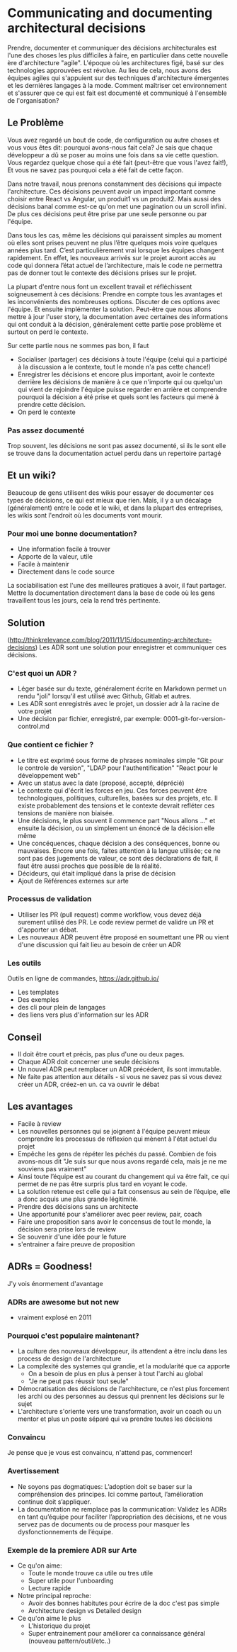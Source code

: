 # Communicating and documenting architectural decisions

Prendre, documenter et communiquer des décisions architecturales est l'une des choses les plus difficiles à faire, en particulier dans cette nouvelle ère d'architecture "agile". L'époque où les architectures figé, basé sur des technologies approuvées est révolue. Au lieu de cela, nous avons des équipes agiles qui s'appuient sur des techniques d'architecture émergentes et les dernières langages à la mode. Comment maîtriser cet environnement et s'assurer que ce qui est fait est documenté et communiqué à l'ensemble de l'organisation?

## Le Problème

Vous avez regardé un bout de code, de configuration ou autre choses et vous vous êtes dit: pourquoi avons-nous fait cela? Je sais que chaque développeur a dû se poser au moins une fois dans sa vie cette question. Vous regardez quelque chose qui a été fait (peut-être que vous l'avez fait!), Et vous ne savez pas pourquoi cela a été fait de cette façon.

Dans notre travail, nous prenons constamment des décisions qui impacte l'architecture. Ces décisions peuvent avoir un impact important comme choisir entre React vs Angular, un produit1 vs un produit2. Mais aussi des décisions banal comme est-ce qu'on met une pagination ou un scroll infini. De plus ces décisions peut être prise par une seule personne ou par l'équipe.

Dans tous les cas, même les décisions qui paraissent simples au moment où elles sont prises peuvent ne plus l’être quelques mois voire quelques années plus tard. C’est particulièrement vrai lorsque les équipes changent rapidement. En effet, les nouveaux arrivés sur le projet auront accès au code qui donnera l’état actuel de l’architecture, mais le code ne permettra pas de donner tout le contexte des décisions prises sur le projet.

La plupart d'entre nous font un excellent travail et réfléchissent soigneusement à ces décisions: Prendre en compte tous les avantages et les inconvénients des nombreuses options. Discuter de ces options avec l'équipe. Et ensuite implémenter la solution. Peut-être que nous allons mettre à jour l'user story, la documentation avec certaines des informations qui ont conduit à la décision, généralement cette partie pose problème et surtout on perd le contexte.

Sur cette partie nous ne sommes pas bon, il faut

-   Socialiser (partager) ces décisions à toute l'équipe (celui qui a participé à la discussion a le contexte, tout le monde n'a pas cette chance!)
-   Enregistrer les décisions et encore plus important, avoir le contexte derrière les décisions de manière à ce que n'importe qui ou quelqu'un qui vient de rejoindre l'équipe puisse regarder en arrière et comprendre pourquoi la décision a été prise et quels sont les facteurs qui mené à prendre cette décision.
-   On perd le contexte

### Pas assez documenté

Trop souvent, les décisions ne sont pas assez documenté, si ils le sont elle se trouve dans la documentation actuel perdu dans un repertoire partagé

## Et un wiki?

Beaucoup de gens utilisent des wikis pour essayer de documenter ces types de décisions, ce qui est mieux que rien. Mais, il y a un décalage (généralement) entre le code et le wiki, et dans la plupart des entreprises, les wikis sont l'endroit où les documents vont mourir.

### Pour moi une bonne documentation?

-   Une information facile à trouver
-   Apporte de la valeur, utile
-   Facile à maintenir
-   Directement dans le code source

La sociabilisation est l'une des meilleures pratiques à avoir, il faut partager. Mettre la documentation directement dans la base de code où les gens travaillent tous les jours, cela la rend très pertinente.

## Solution

(http://thinkrelevance.com/blog/2011/11/15/documenting-architecture-decisions)
Les ADR sont une solution pour enregistrer et communiquer ces décisions.

### C'est quoi un ADR ?

-   Léger basée sur du texte, généralement écrite en Markdown permet un rendu "joli" lorsqu'il est utilisé avec Github, Gitlab et autres.
-   Les ADR sont enregistrés avec le projet, un dossier adr à la racine de votre projet
-   Une décision par fichier, enregistré, par exemple: 0001-git-for-version-control.md

### Que contient ce fichier ?

-   Le titre est exprimé sous forme de phrases nominales simple "Git pour le controle de version", "LDAP pour l'authentification" "React pour le développement web"
-   Avec un status avec la date (proposé, accepté, déprécié)
-   Le contexte qui d'écrit les forces en jeu. Ces forces peuvent être technologiques, politiques, culturelles, basées sur des projets, etc. Il existe probablement des tensions et le contexte devrait refléter ces tensions de manière non biaisée.
-   Une décisions, le plus souvent il commence part "Nous allons ..." et ensuite la décision, ou un simplement un énoncé de la décision elle même
-   Une concéquences, chaque décision a des conséquences, bonne ou mauvaises. Encore une fois, faites attention à la langue utilisée; ce ne sont pas des jugements de valeur, ce sont des déclarations de fait, il faut être aussi proches que possible de la réalité.
-   Décideurs, qui était impliqué dans la prise de décision
-   Ajout de Références externes sur arte

### Processus de validation

-   Utiliser les PR (pull request) comme workflow, vous devez déjà surement utilisé des PR. Le code review permet de validre un PR et d'apporter un débat.
-   Les nouveaux ADR peuvent être proposé en soumettant une PR ou vient d'une discussion qui fait lieu au besoin de créer un ADR

### Les outils

Outils en ligne de commandes, https://adr.github.io/

-   Les templates
-   Des exemples
-   des cli pour plein de langages
-   des liens vers plus d'information sur les ADR

## Conseil

-   Il doit être court et précis, pas plus d'une ou deux pages.
-   Chaque ADR doit concerner une seule décisions
-   Un nouvel ADR peut remplacer un ADR précédent, ils sont immutable.
-   Ne faite pas attention aux détails - si vous ne savez pas si vous devez créer un ADR, créez-en un. ca va ouvrir le débat

## Les avantages

-   Facile à review
-   Les nouvelles personnes qui se joignent à l'équipe peuvent mieux comprendre les processus de réflexion qui mènent à l'état actuel du projet
-   Empêche les gens de répéter les péchés du passé. Combien de fois avons-nous dit "Je suis sur que nous avons regardé cela, mais je ne me souviens pas vraiment"
-   Ainsi toute l’équipe est au courant du changement qui va être fait, ce qui permet de ne pas être surpris plus tard en voyant le code.
-   La solution retenue est celle qui a fait consensus au sein de l’équipe, elle a donc acquis une plus grande légitimité.
-   Prendre des décisions sans un architecte
-   Une apportunité pour s'améliorer avec peer review, pair, coach
-   Faire une proposition sans avoir le concensus de tout le monde, la décision sera prise lors de review
-   Se souvenir d'une idée pour le future
-   s'entrainer a faire preuve de proposition

## ADRs = Goodness!

J'y vois énormement d'avantage

### ADRs are awesome but not new

-   vraiment explosé en 2011

### Pourquoi c'est populaire maintenant?

-   La culture des nouveaux développeur, ils attendent a être inclu dans les process de design de l'architecture
-   La complexité des systemes qui grandie, et la modularité que ca apporte
    -   On a besoin de plus en plus à penser à tout l'archi au global
    -   "Je ne peut pas réussir tout seule"
-   Démocratisation des décisions de l'architecture, ce n'est plus forcement les archi ou des personnes au dessus qui prennent les décisions sur le sujet
-   L'architecture s'oriente vers une transformation, avoir un coach ou un mentor et plus un poste séparé qui va prendre toutes les décisions

### Convaincu

Je pense que je vous est convaincu, n'attend pas, commencer!

### Avertissement

-   Ne soyons pas dogmatiques: L’adoption doit se baser sur la compréhension des principes. Ici comme partout, l’amélioration continue doit s’appliquer.
-   La documentation ne remplace pas la communication: Validez les ADRs en tant qu’équipe pour faciliter l’appropriation des décisions, et ne vous servez pas de documents ou de process pour masquer les dysfonctionnements de l’équipe.

### Exemple de la premiere ADR sur Arte

-   Ce qu'on aime:
    -   Toute le monde trouve ca utile ou tres utile
    -   Super utile pour l'unboarding
    -   Lecture rapide
-   Notre principal reproche:
    -   Avoir des bonnes habitutes pour écrire de la doc c'est pas simple
    -   Architecture design vs Detailed design
-   Ce qu'on aime le plus
    -   L'historique du projet
    -   Super entrainement pour améliorer ca connaissance général (nouveau pattern/outil/etc..)
